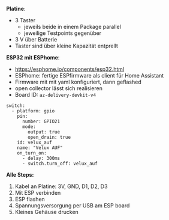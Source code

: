 **Platine**:

- 3 Taster
  - jeweils beide in einem Package parallel
  - jeweilige Testpoints gegenüber
- 3 V über Batterie
- Taster sind über kleine Kapazität entprellt

**ESP32 mit ESPhome**: 

- <https://esphome.io/components/esp32.html>
- ESPhome: fertige ESPfirmware als client für Home Assistant
- Firmware mit mit yaml konfiguriert, dann geflashed
- open collector lässt sich realisieren
- Board ID: `az-delivery-devkit-v4`

```
switch:
  - platform: gpio
    pin:
      number: GPIO21
      mode:
        output: true
        open_drain: true
    id: velux_auf
    name: "Velux AUF"
    on_turn_on:
      - delay: 300ms
      - switch.turn_off: velux_auf
```

**Alle Steps:**

1. Kabel an Platine: 3V, GND, D1, D2, D3
2. Mit ESP verbinden
3. ESP flashen
4. Spannungsversorgung per USB am ESP board
5. Kleines Gehäuse drucken